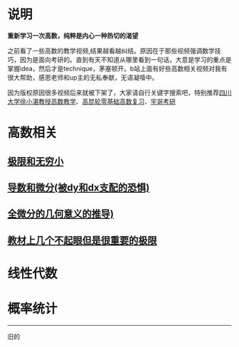 # 说明
**重新学习一次高数，纯粹是内心一种热切的渴望**

之前看了一些高数的教学视频,结果越看越纠结。原因在于那些视频强调数学技巧，因为是面向考研的。直到有天不知道从哪里看到一句话，大意是学习的重点是掌握idea，然后才是technique，茅塞顿开。b站上面有好些高数相关视频对我有很大帮助，感恩老师和up主的无私奉献，无语凝噎中。

因为版权原因很多视频后来就被下架了，大家请自行关键字搜索吧，特别推荐[四川大学徐小湛教授高数教学](https://www.bilibili.com/video/av13484563/)、[高昆轮零基础高数复习](https://search.bilibili.com/all?keyword=2019%20%E9%AB%98%E7%AD%89%E6%95%B0%E5%AD%A6%20%E9%AB%98%E6%98%86%E4%BB%91)、[宇哥考研](https://search.bilibili.com/all?keyword=%E5%AE%87%E5%93%A5%E8%80%83%E7%A0%94%20%E5%9F%BA%E7%A1%80)


# 高数相关
## [极限和无穷小](limit_&_infinitesimal.md)
## [导数和微分(被dy和dx支配的恐惧)](derivative_&_differential.md)
## [全微分的几何意义的推导)](total_derivative.md)
## [教材上几个不起眼但是很重要的极限]()
# 线性代数
# 概率统计

-------------------------

旧的
<!--
# 高昆轮零基础高数复习
主要是看高昆轮的视频，地址是：https://www.bilibili.com/video/av9419740/#page=1
## [极限](0_base_limit.md)
## [导数和微分](0_base_derivate_&_differential.md)
# 张宇高数考研2018
这个部分主要是听张宇视频所做的笔记，视频地址：https://www.bilibili.com/video/av12632312/index_3.html#page=2

## [第1部分：极限的定义、性质、计算、应用](zy_higher_mathematics_1_1.md)
-->